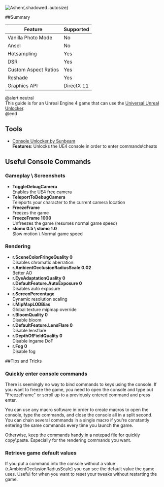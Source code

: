 ![Ashen](Images\ashen_header.png "Shot by Natty Dread"){.shadowed .autosize}

##Summary

Feature | Supported
--|--
Vanilla Photo Mode | No
Ansel | No
Hotsampling | Yes
DSR | Yes
Custom Aspect Ratios | Yes
Reshade | Yes
Graphics API | DirectX 11

@alert neutral  
This guide is for an Unreal Engine 4 game that can use the [Universal Unreal Unlocker](https://framedsc.com/GeneralGuides/universal_ue4_consoleunlocker.htm).  
@end
 
## Tools

* [Console Unlocker by Sunbeam](http://fearlessrevolution.com/viewtopic.php?t=8410)  
**Features**: Unlocks the UE4 console in order to enter commands\cheats

## Useful Console Commands

### Gameplay \ Screenshots

* **ToggleDebugCamera**  
Enables the UE4 free camera
* **TeleportToDebugCamera**  
Teleports your character to the current camera location  
* **FreezeFrame**  
Freezes the game
* **FreezeFrame 1000**  
Unfreezes the game (resumes normal game speed)
* **slomo 0.5 \ slomo 1.0**  
Slow motion \ Normal game speed

### Rendering
* **r.SceneColorFringeQuality 0**  
Disables chromatic aberration
* **r.AmbientOcclusionRadiusScale 0.02**  
Better AO
* **r.EyeAdaptationQuality 0**  
**r.DefaultFeature.AutoExposure 0**  
Disables auto exposure  
* **r.ScreenPercentage**  
Dynamic resolution scaling  
* **r.MipMapLODBias**  
Global texture mipmap override  
* **r.BloomQuality 0**  
Disable bloom  
* **r.DefaultFeature.LensFlare 0**  
Disable lensflare
* **r.DepthOfFieldQuality 0**  
Disable ingame DoF
* **r.Fog 0**  
Disable fog

##Tips and Tricks

### Quickly enter console commands
There is seemingly no way to bind commands to keys using the console. If you want to freeze the game, you need to open the console and type out "FreezeFrame" or scroll up to a previously entered command and press enter.

You can use any macro software in order to create macros to open the console, type the commands, and close the console all in a split second. You can chain several commands in a single macro if you're constantly entering the same commands every time you launch the game.

Otherwise, keep the commands handy in a notepad file for quickly copy\paste. Especially for the rendering commands you want. 

### Retrieve game default values

If you put a command into the console without a value (r.AmbientOcclusionRadiusScale) you can see the default value the game uses. Useful for when you want to reset your tweaks without restarting the game.